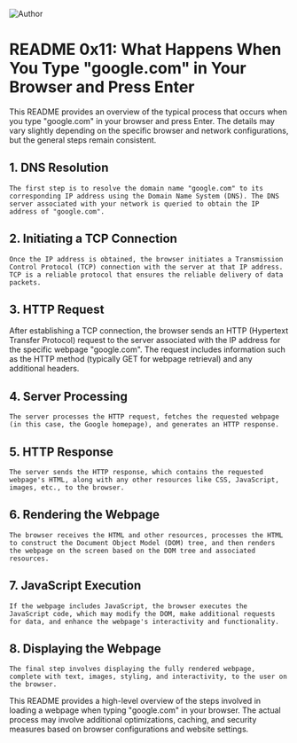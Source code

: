 ![Author](https://img.shields.io/badge/Author-Azuka%20Uteh-blue.svg)

# README 0x11: What Happens When You Type "google.com" in Your Browser and Press Enter

This README provides an overview of the typical process that occurs when you type "google.com" in your browser and press Enter. The details may vary slightly depending on the specific browser and network configurations, but the general steps remain consistent.

## 1. DNS Resolution
    The first step is to resolve the domain name "google.com" to its corresponding IP address using the Domain Name System (DNS). The DNS server associated with your network is queried to obtain the IP address of "google.com".

## 2. Initiating a TCP Connection
    Once the IP address is obtained, the browser initiates a Transmission Control Protocol (TCP) connection with the server at that IP address. TCP is a reliable protocol that ensures the reliable delivery of data packets.

## 3. HTTP Request
   After establishing a TCP connection, the browser sends an HTTP (Hypertext Transfer Protocol) request to the server associated with the IP address for the specific webpage "google.com". The request includes information such as the HTTP method (typically GET for webpage retrieval) and any additional headers.

## 4. Server Processing
    The server processes the HTTP request, fetches the requested webpage (in this case, the Google homepage), and generates an HTTP response.

## 5. HTTP Response
    The server sends the HTTP response, which contains the requested webpage's HTML, along with any other resources like CSS, JavaScript, images, etc., to the browser.

## 6. Rendering the Webpage
    The browser receives the HTML and other resources, processes the HTML to construct the Document Object Model (DOM) tree, and then renders the webpage on the screen based on the DOM tree and associated resources.

## 7. JavaScript Execution
    If the webpage includes JavaScript, the browser executes the JavaScript code, which may modify the DOM, make additional requests for data, and enhance the webpage's interactivity and functionality.

## 8. Displaying the Webpage
    The final step involves displaying the fully rendered webpage, complete with text, images, styling, and interactivity, to the user on the browser.

This README provides a high-level overview of the steps involved in loading a webpage when typing "google.com" in your browser. The actual process may involve additional optimizations, caching, and security measures based on browser configurations and website settings.
